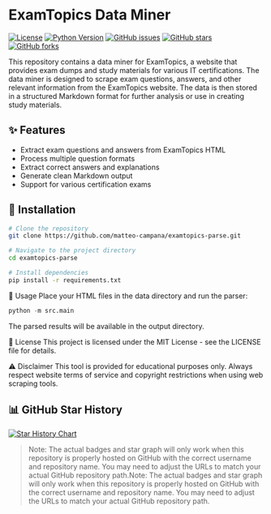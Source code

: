 # ExamTopics Data Miner

[![License](https://img.shields.io/github/license/matteo-campana/examtopics-parse)](LICENSE)
[![Python Version](https://img.shields.io/badge/python-3.6%2B-blue)](https://www.python.org/downloads/)
[![GitHub issues](https://img.shields.io/github/issues/matteo-campana/examtopics-parse)](https://github.com/matteo-campana/examtopics-parse/issues)
[![GitHub stars](https://img.shields.io/github/stars/matteo-campana/examtopics-parse)](https://github.com/matteo-campana/examtopics-parse/stargazers)
[![GitHub forks](https://img.shields.io/github/forks/matteo-campana/examtopics-parse)](https://github.com/matteo-campana/examtopics-parse/network)

This repository contains a data miner for ExamTopics, a website that provides exam dumps and study materials for various IT certifications. The data miner is designed to scrape exam questions, answers, and other relevant information from the ExamTopics website. The data is then stored in a structured Markdown format for further analysis or use in creating study materials.

## ✨ Features

- Extract exam questions and answers from ExamTopics HTML
- Process multiple question formats
- Extract correct answers and explanations
- Generate clean Markdown output
- Support for various certification exams

## 🚀 Installation

```bash
# Clone the repository
git clone https://github.com/matteo-campana/examtopics-parse.git

# Navigate to the project directory
cd examtopics-parse

# Install dependencies
pip install -r requirements.txt
```

📖 Usage
Place your HTML files in the data directory and run the parser:

```python
python -m src.main
```

The parsed results will be available in the output directory.

📄 License
This project is licensed under the MIT License - see the LICENSE file for details.

⚠️ Disclaimer
This tool is provided for educational purposes only. Always respect website terms of service and copyright restrictions when using web scraping tools.

## 📊 GitHub Star History

[![Star History Chart](https://api.star-history.com/svg?repos=matteo-campana/examtopics-parse&type=Date)](https://star-history.com/#matteo-campana/examtopics-parse)

>Note: The actual badges and star graph will only work when this repository is properly hosted on GitHub with the correct username and repository name. You may need to adjust the URLs to match your actual GitHub repository path.Note: The actual badges and star graph will only work when this repository is properly hosted on GitHub with the correct username and repository name. You may need to adjust the URLs to match your actual GitHub repository path.
